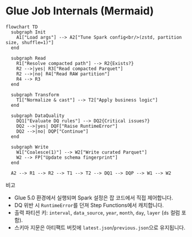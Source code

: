 # Glue Job Internals (Mermaid)

```mermaid
flowchart TD
  subgraph Init
    A1["Load args"] --> A2["Tune Spark config<br/>(zstd, partition size, shuffle=1)"]
  end

  subgraph Read
    R1["Resolve compacted path"] --> R2{Exists?}
    R2 -->|yes| R3["Read compacted Parquet"]
    R2 -->|no| R4["Read RAW partition"]
    R4 --> R3
  end

  subgraph Transform
    T1["Normalize & cast"] --> T2["Apply business logic"]
  end

  subgraph DataQuality
    DQ1["Evaluate DQ rules"] --> DQ2{Critical issues?}
    DQ2 -->|yes| DQF["Raise RuntimeError"]
    DQ2 -->|no| DQP["Continue"]
  end

  subgraph Write
    W1["Coalesce(1)"] --> W2["Write curated Parquet"]
    W2 --> FP["Update schema fingerprint"]
  end

  A2 --> R1 --> R2 --> T1 --> T2 --> DQ1 --> DQP --> W1 --> W2
```

비고

- Glue 5.0 환경에서 실행되며 Spark 설정은 잡 코드에서 직접 제어합니다.
- DQ 위반 시 `RuntimeError`를 던져 Step Functions에서 캐치합니다.
- 출력 파티션 키: `interval`, `data_source`, `year`, `month`, `day`, `layer` (`ds` 컬럼 포함).
- 스키마 지문은 아티팩트 버킷에 `latest.json`/`previous.json`으로 유지됩니다.

```
```

